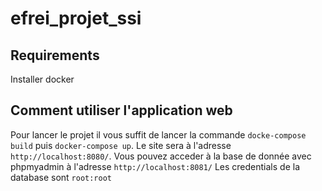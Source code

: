 # efrei_projet_ssi

## Requirements
Installer docker

## Comment utiliser l'application web
Pour lancer le projet il vous suffit de lancer la commande `docke-compose build` puis `docker-compose up`.
Le site sera à l'adresse `http://localhost:8080/`.
Vous pouvez acceder à la base de donnée avec phpmyadmin à l'adresse `http://localhost:8081/`
Les credentials de la database sont `root:root`
